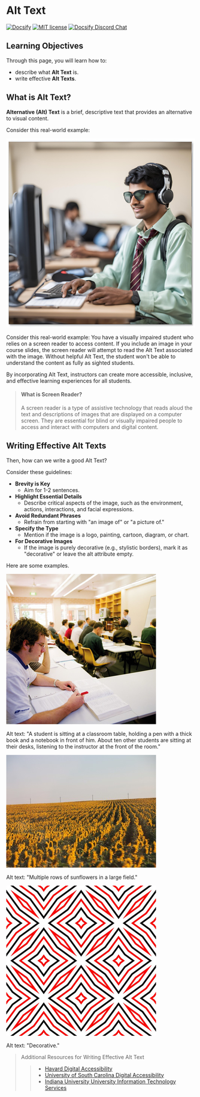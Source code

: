 # Alt Text

[![Docsify](https://img.shields.io/npm/v/docsify?label=docsify)](https://docsify.js.org/)
[![MIT license](https://img.shields.io/badge/License-MIT-blue.svg)](https://github.com/hibbitts-design/docsify-open-course-starter-kit/blob/main/LICENSE)
<a href="https://discord.gg/zT8eS8ZG">
    <img src="https://img.shields.io/badge/chat-on%20discord-7289DA.svg" alt="Docsify Discord Chat" />
</a>

## Learning Objectives
Through this page, you will learn how to: 
  - describe what **Alt Text** is.
  - write effective **Alt Texts**.

What is Alt Text?
---

**Alternative (Alt) Text** is a brief, descriptive text that provides an alternative to visual content.

Consider this real-world example: 

![a student wearing sunglasses and headphones in the computer lab](images/image-student_using_screen_reader.png)

Consider this real-world example: You have a visually impaired student who relies on a screen reader to access content. If you include an image in your course slides, the screen reader will attempt to read the Alt Text associated with the image. Without helpful Alt Text, the student won't be able to understand the content as fully as sighted students.

By incorporating Alt Text, instructors can create more accessible, inclusive, and effective learning experiences for all students.

> #### What is Screen Reader?
> A screen reader is a type of assistive technology that reads aloud the text and descriptions of images that are displayed on a computer screen.  They are essential for blind or visually impaired people to access and interact with computers and digital content.

Writing Effective Alt Texts
---

Then, how can we write a good Alt Text? 

Consider these guidelines:
- **Brevity is Key**
    - Aim for 1-2 sentences.
- **Highlight Essential Details**
    - Describe critical aspects of the image, such as the environment, actions, interactions, and facial expressions.
- **Avoid Redundant Phrases**
    - Refrain from starting with "an image of" or "a picture of."
- **Specify the Type**
    - Mention if the image is a logo, painting, cartoon, diagram, or chart.
- **For Decorative Images**
    - If the image is purely decorative (e.g., stylistic borders), mark it as "decorative" or leave the alt attribute empty.

Here are some examples.

![A student is sitting at a classroom table, holding a pen with a thick book and a notebook in front of him. About ten other students are sitting at their desks, listening to the instructor at the front of the room.](images/image-students_in_classroom.jpg)

Alt text: "A student is sitting at a classroom table, holding a pen with a thick book and a notebook in front of him. About ten other students are sitting at their desks, listening to the instructor at the front of the room."


![Multiple rows of sunflowers in a large field.](images/image-sunflowers_field.jpg)

Alt text: "Multiple rows of sunflowers in a large field."


![decorative](images/image-decortaive.jpg) 

Alt text: "Decorative."

> Additional Resources for Writing Effective Alt Text
>> - [Havard Digital Accessibility](https://accessibility.huit.harvard.edu/describe-content-images)
>> - [University of South Carolina Digital Accessibility](https://sc.edu/about/offices_and_divisions/digital-accessibility/toolbox/best_practices/alternative_text/step-by-step-instructions-alt-text/index.php)
>> - [Indiana University University Information Technology Services](https://kb.iu.edu/d/arwg) 
